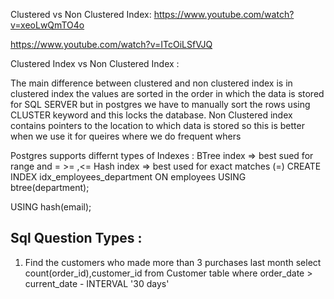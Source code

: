 Clustered vs Non Clustered Index:
https://www.youtube.com/watch?v=xeoLwQmTO4o

https://www.youtube.com/watch?v=ITcOiLSfVJQ

Clustered Index vs Non Clustered Index :

The main difference between clustered and non clustered index is in clustered index the values are sorted in the order in which the data is stored for SQL SERVER but in postgres we have to manually sort the 
rows using CLUSTER keyword and this locks the database.
Non Clustered index contains pointers to the location to which data is stored so this is better when we use it for queires where we do frequent whers

Postgres supports differnt types of Indexes :
BTree index => best sued for range and = >= ,<=
Hash index => best used for exact matches (=)
CREATE INDEX idx_employees_department ON employees USING btree(department);

USING hash(email);

## Sql Question Types : 
1. Find the customers who made more than 3 purchases last month
select count(order_id),customer_id from Customer table
where order_date > current_date - INTERVAL '30 days'
